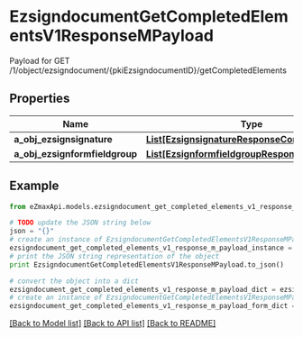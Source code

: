 # EzsigndocumentGetCompletedElementsV1ResponseMPayload

Payload for GET /1/object/ezsigndocument/{pkiEzsigndocumentID}/getCompletedElements

## Properties

Name | Type | Description | Notes
------------ | ------------- | ------------- | -------------
**a_obj_ezsignsignature** | [**List[EzsignsignatureResponseCompound]**](EzsignsignatureResponseCompound.md) |  | 
**a_obj_ezsignformfieldgroup** | [**List[EzsignformfieldgroupResponseCompound]**](EzsignformfieldgroupResponseCompound.md) |  | 

## Example

```python
from eZmaxApi.models.ezsigndocument_get_completed_elements_v1_response_m_payload import EzsigndocumentGetCompletedElementsV1ResponseMPayload

# TODO update the JSON string below
json = "{}"
# create an instance of EzsigndocumentGetCompletedElementsV1ResponseMPayload from a JSON string
ezsigndocument_get_completed_elements_v1_response_m_payload_instance = EzsigndocumentGetCompletedElementsV1ResponseMPayload.from_json(json)
# print the JSON string representation of the object
print EzsigndocumentGetCompletedElementsV1ResponseMPayload.to_json()

# convert the object into a dict
ezsigndocument_get_completed_elements_v1_response_m_payload_dict = ezsigndocument_get_completed_elements_v1_response_m_payload_instance.to_dict()
# create an instance of EzsigndocumentGetCompletedElementsV1ResponseMPayload from a dict
ezsigndocument_get_completed_elements_v1_response_m_payload_form_dict = ezsigndocument_get_completed_elements_v1_response_m_payload.from_dict(ezsigndocument_get_completed_elements_v1_response_m_payload_dict)
```
[[Back to Model list]](../README.md#documentation-for-models) [[Back to API list]](../README.md#documentation-for-api-endpoints) [[Back to README]](../README.md)


